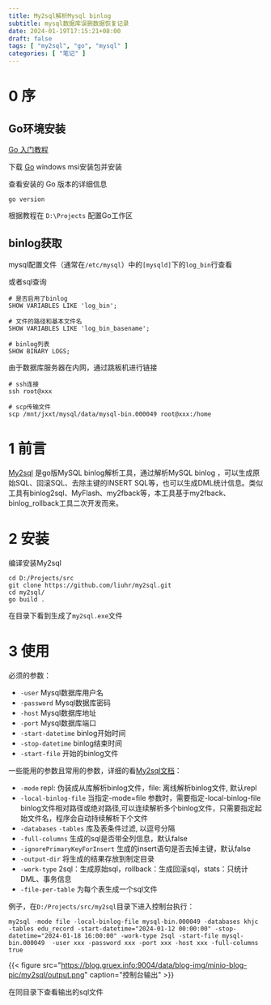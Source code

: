 ```yaml
---
title: My2sql解析Mysql binlog
subtitle: mysql数据库误删数据恢复记录
date: 2024-01-19T17:15:21+08:00
draft: false
tags: [ "my2sql", "go", "mysql" ]
categories: [ "笔记" ]
---
```


# 0 序

## Go环境安装

[Go 入门教程](https://learn.microsoft.com/zh-cn/training/modules/go-get-started/2-install-go?pivots=windows)

下载 [Go](https://go.dev/dl/) windows msi安装包并安装

查看安装的 Go 版本的详细信息

```shell
go version
```

根据教程在 `D:\Projects` 配置Go工作区

## binlog获取

mysql配置文件（通常在`/etc/mysql`）中的`[mysqld]`下的`log_bin`行查看

或者sql查询
```shell
# 是否启用了binlog
SHOW VARIABLES LIKE 'log_bin';

# 文件的路径和基本文件名
SHOW VARIABLES LIKE 'log_bin_basename';

# binlog列表
SHOW BINARY LOGS;
```
由于数据库服务器在内网，通过跳板机进行链接

```shell
# ssh连接
ssh root@xxx

# scp传输文件
scp /mnt/jxxt/mysql/data/mysql-bin.000049 root@xxx:/home
```

# 1 前言

[My2sql](https://github.com/liuhr/my2sql) 是go版MySQL binlog解析工具，通过解析MySQL binlog ，可以生成原始SQL、回滚SQL、去除主键的INSERT
SQL等，也可以生成DML统计信息。类似工具有binlog2sql、MyFlash、my2fback等，本工具基于my2fback、binlog_rollback工具二次开发而来。

# 2 安装

编译安装My2sql

```shell
cd D:/Projects/src
git clone https://github.com/liuhr/my2sql.git
cd my2sql/
go build .
```

在目录下看到生成了`my2sql.exe`文件

# 3 使用

必须的参数：

- `-user` Mysql数据库用户名
- `-password` Mysql数据库密码
- `-host` Mysql数据库地址
- `-port` Mysql数据库端口
- `-start-datetime` binlog开始时间
- `-stop-datetime` binlog结束时间
- `-start-file` 开始的binlog文件


一些能用的参数且常用的参数，详细的看[My2sql文档](https://github.com/liuhr/my2sql)：

- `-mode` repl: 伪装成从库解析binlog文件，file: 离线解析binlog文件, 默认repl
- `-local-binlog-file` 当指定-mode=file 参数时，需要指定-local-binlog-file binlog文件相对路径或绝对路径,可以连续解析多个binlog文件，只需要指定起始文件名，程序会自动持续解析下个文件
- `-databases` `-tables` 库及表条件过滤, 以逗号分隔
- `-full-columns` 生成的sql是否带全列信息，默认false
- `-ignorePrimaryKeyForInsert` 生成的insert语句是否去掉主键，默认false
- `-output-dir` 将生成的结果存放到制定目录
- `-work-type` 2sql：生成原始sql，rollback：生成回滚sql，stats：只统计DML、事务信息
- `-file-per-table` 为每个表生成一个sql文件

例子，在`D:/Projects/src/my2sql`目录下进入控制台执行：

```shell
my2sql -mode file -local-binlog-file mysql-bin.000049 -databases khjc -tables edu_record -start-datetime="2024-01-12 00:00:00" -stop-datetime="2024-01-18 16:00:00" -work-type 2sql -start-file mysql-bin.000049  -user xxx -password xxx -port xxx -host xxx -full-columns true
```

{{< figure src="https://blog.gruex.info:9004/data/blog-img/minio-blog-pic/my2sql/output.png" caption="控制台输出" >}}

在同目录下查看输出的sql文件
